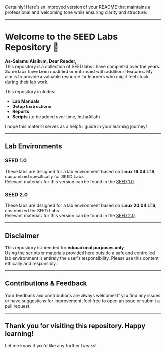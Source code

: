 Certainly! Here's an improved version of your README that maintains a professional and welcoming tone while ensuring clarity and structure:

---

# Welcome to the SEED Labs Repository 🌟

**As-Salamu Alaikum, Dear Reader,**  
This repository is a collection of SEED labs I have completed over the years. Some labs have been modified or enhanced with additional features. My aim is to provide a valuable resource for learners who might feel stuck during their lab work.  

This repository includes:  
- **Lab Manuals**  
- **Setup Instructions**  
- **Reports**  
- **Scripts** (to be added over time, InshaAllah)

I hope this material serves as a helpful guide in your learning journey!

---

## Lab Environments

### **SEED 1.0**  
These labs are designed for a lab environment based on **Linux 16.04 LTS**, customized specifically for SEED Labs.  
Relevant materials for this version can be found in the [SEED 1.0](https://github.com/cyberseef/SEED-LABS/tree/03627ebdcf13f4328b15d6e12b1a7e3c1468f871/SEED%201.0).

### **SEED 2.0**  
These labs are designed for a lab environment based on **Linux 20.04 LTS**, customized for SEED Labs.  
Relevant materials for this version can be found in the [SEED 2.0](https://github.com/cyberseef/SEED-LABS/tree/03627ebdcf13f4328b15d6e12b1a7e3c1468f871/SEED%202.0).

---

## **Disclaimer**  
This repository is intended for **educational purposes only**.  
Using the scripts or materials provided here outside a safe and controlled lab environment is entirely the user's responsibility. Please use this content ethically and responsibly.

---

## **Contributions & Feedback**  
Your feedback and contributions are always welcome! If you find any issues or have suggestions for improvement, feel free to open an issue or submit a pull request.

---

**Thank you for visiting this repository. Happy learning!**  
--- 

Let me know if you'd like any further tweaks!
